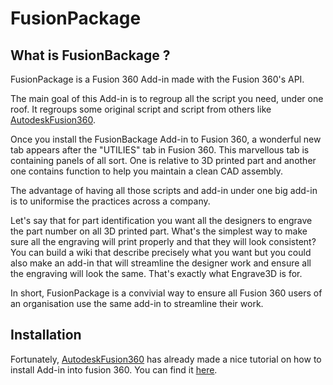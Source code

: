 # FusionPackage
## What is FusionBackage ? 
FusionPackage is a Fusion 360 Add-in made with the Fusion 360's API. 

The main goal of this Add-in is to regroup all the script you need, under one roof.
It regroups some original script and script from others like [AutodeskFusion360](https://github.com/AutodeskFusion360).

Once you install the FusionBackage Add-in to Fusion 360, a wonderful new tab appears after the "UTILIES" tab in Fusion 360.
This marvellous tab is containing panels of all sort. One is relative to 3D printed part and another one contains function to help you maintain a clean CAD assembly. 

The advantage of having all those scripts and add-in under one big add-in is to uniformise the practices across a company. 

Let's say that for part identification you want all the designers to engrave the part number on all 3D printed part. 
What's the simplest way to make sure all the engraving will print properly and that they will look consistent? 
You can build a wiki that describe precisely what you want but you could also make an add-in that will streamline the designer work and ensure all the engraving will look the same. That's exactly what Engrave3D is for. 

In short, FusionPackage is a convivial way to ensure all Fusion 360 users of an organisation use the same add-in to streamline their work. 

## Installation 
Fortunately, [AutodeskFusion360](https://github.com/AutodeskFusion360) has already made a nice tutorial on how to install Add-in into fusion 360.
You can find it [here](https://rawgit.com/AutodeskFusion360/AutodeskFusion360.github.io/master/Installation.html). 


